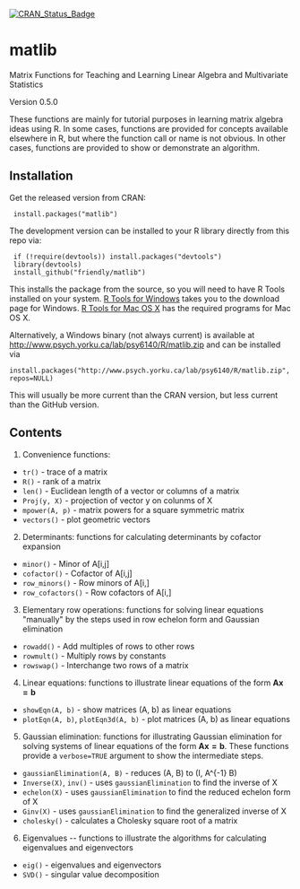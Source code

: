 [![CRAN_Status_Badge](http://www.r-pkg.org/badges/version/matlib)](http://cran.r-project.org/package=matlib)

# matlib
Matrix Functions for Teaching and Learning Linear Algebra and Multivariate Statistics

Version 0.5.0

These functions are mainly for tutorial purposes in learning matrix algebra
ideas using R. In some cases, functions are provided for concepts available
elsewhere in R, but where the function call or name is not obvious.  In other
cases, functions are provided to show or demonstrate an algorithm.

## Installation

Get the released version from CRAN:

     install.packages("matlib")

The development version can be installed to your R library directly from this repo via:

     if (!require(devtools)) install.packages("devtools")
     library(devtools)
     install_github("friendly/matlib")

This installs the package from the source, so you will need to have 
R Tools installed on your system.  [R Tools for Windows](https://cran.r-project.org/bin/windows/Rtools/)
takes you to the download page for Windows.  [R Tools for Mac OS X](https://cran.r-project.org/bin/macosx/tools/)
has the required programs for Mac OS X.

Alternatively, a Windows binary (not always current) is available at http://www.psych.yorku.ca/lab/psy6140/R/matlib.zip
and can be installed via

    install.packages("http://www.psych.yorku.ca/lab/psy6140/R/matlib.zip", repos=NULL)

This will usually be more current than the CRAN version, but less current than the GitHub version.

## Contents

1. Convenience functions:  

  - `tr()` - trace of a matrix
  - `R()` - rank of a matrix
  - `len()` - Euclidean length of a vector or columns of a matrix
  - `Proj(y, X)` - projection of vector y on colunms of X
  - `mpower(A, p)` - matrix powers for a square symmetric matrix
  - `vectors()` - plot geometric vectors

2. Determinants: functions for calculating determinants by cofactor expansion

  - `minor()` - Minor of A[i,j]
  - `cofactor()` - Cofactor of A[i,j]
  - `row_minors()` - Row minors of A[i,]
  - `row_cofactors()` - Row cofactors of A[i,]

3. Elementary row operations: functions for solving linear equations "manually" by the steps used in row echelon form and Gaussian elimination

  - `rowadd()` - Add multiples of rows to other rows
  - `rowmult()` - Multiply rows by constants
  - `rowswap()` - Interchange two rows of a matrix

4. Linear equations: functions to illustrate linear equations of the form $\mathbf{A x = b}$

  - `showEqn(A, b)` - show matrices (A, b) as linear equations
  - `plotEqn(A, b)`, `plotEqn3d(A, b)`  - plot matrices (A, b) as linear equations
  
5. Gaussian elimination: functions for illustrating Gaussian elimination for solving systems of linear equations of the form
$\mathbf{A x = b}$.  These functions provide a `verbose=TRUE` argument to show the intermediate steps.

  - `gaussianElimination(A, B)` - reduces (A, B) to (I, A^{-1} B)
  - `Inverse(X)`, `inv()` - uses `gaussianElimination` to find the inverse of X
  - `echelon(X)` - uses `gaussianElimination` to find the reduced echelon form of X
  - `Ginv(X)` - uses `gaussianElimination` to find the generalized inverse of X
  - `cholesky()` - calculates a Cholesky square root of a matrix

6. Eigenvalues -- functions to illustrate the algorithms for calculating eigenvalues and eigenvectors

  - `eig()` - eigenvalues and eigenvectors
  - `SVD()` - singular value decomposition

